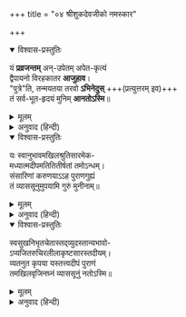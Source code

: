 +++
title = "०४ श्रीशुकदेवजीको नमस्कार"

+++


<details open><summary>विश्वास-प्रस्तुतिः</summary>

यं **प्रव्रजन्तम्** अन्-उपेतम् अपेत-कृत्यं  
द्वैपायनो विरहकातर **आजुहाव**।  
"पुत्रे"ति, तन्मयतया तरवो **ऽभिनेदुस्** +++(प्रत्युत्तरम् इव)+++  
तं सर्व-भूत-हृदयं मुनिम् **आनतोऽस्मि**॥
</details>

<details><summary>मूलम्</summary>

यं प्रव्रजन्तमनुपेतमपेतकृत्यं  
द्वैपायनो विरहकातर आजुहाव।  
पुत्रेति तन्मयतया तरवोऽभिनेदु-  
स्तं सर्वभूतहृदयं मुनिमानतोऽस्मि॥
</details>

<details><summary>अनुवाद (हिन्दी)</summary>

(१। २। २)  
जिस समय श्रीशुकदेवजीका यज्ञोपवीत-संस्कार भी नहीं हुआ था,  
सुतरां लौकिक-वैदिक कर्मोंके अनुष्ठानका अवसर भी नहीं आया था,  
उन्हें अकेले ही संन्यास लेनेके उद्देश्यसे जाते देखकर  
उनके पिता व्यासजी विरहसे कातर होकर पुकारने लगे—‘बेटा! बेटा!’  
उस समय तन्मय होनेके कारण श्रीशुकदेवजीकी ओरसे वृक्षोंने उत्तर दिया।  
ऐसे, सबके हृदयमें विराजमान श्रीशुकदेव मुनिको मैं नमस्कार करता हूँ।
</details>

<details open><summary>विश्वास-प्रस्तुतिः</summary>

यः स्वानुभावमखिलश्रुतिसारमेक-  
मध्यात्मदीपमतितितीर्षतां तमोऽन्धम्।  
संसारिणां करुणयाऽऽह पुराणगुह्यं  
तं व्याससूनुमुपयामि गुरुं मुनीनाम्॥
</details>

<details><summary>मूलम्</summary>

यः स्वानुभावमखिलश्रुतिसारमेक-  
मध्यात्मदीपमतितितीर्षतां तमोऽन्धम्।  
संसारिणां करुणयाऽऽह पुराणगुह्यं  
तं व्याससूनुमुपयामि गुरुं मुनीनाम्॥
</details>

<details><summary>अनुवाद (हिन्दी)</summary>

(१। २। ३)  
यह श्रीमद‍्भागवत अत्यन्त गोपनीय-रहस्यात्मक पुराण है। यह भगवत्स्वरूपका अनुभव करानेवाला और समस्त वेदोंका सार है। संसारमें फँसे हुए जो लोग इस घोर अज्ञानान्धकारसे पार जाना चाहते हैं, उनके लिये आध्यात्मिक तत्त्वोंको प्रकाशित करनेवाला यह एक अद्वितीय दीपक है। वास्तवमें उन्हींपर करुणा करके बड़े-बड़े मुनियोंके आचार्य श्रीशुकदेवजीने इसका वर्णन किया है। मैं उनकी शरण ग्रहण करता हूँ।
</details>

<details open><summary>विश्वास-प्रस्तुतिः</summary>

स्वसुखनिभृतचेतास्तद्‍व्युदस्तान्यभावो-  
ऽप्यजितरुचिरलीलाकृष्टसारस्तदीयम्।  
व्यतनुत कृपया यस्तत्त्वदीपं पुराणं  
तमखिलवृजिनघ्नं व्याससूनुं नतोऽस्मि॥
</details>

<details><summary>मूलम्</summary>

स्वसुखनिभृतचेतास्तद्‍व्युदस्तान्यभावो-  
ऽप्यजितरुचिरलीलाकृष्टसारस्तदीयम्।  
व्यतनुत कृपया यस्तत्त्वदीपं पुराणं  
तमखिलवृजिनघ्नं व्याससूनुं नतोऽस्मि॥
</details>

<details><summary>अनुवाद (हिन्दी)</summary>

(१२। १२। ६८)  
श्रीशुकदेवजी महाराज अपने आत्मानन्दमें ही निमग्न थे। इस अखण्ड अद्वैत स्थितिसे उनकी भेददृष्टि सर्वथा निवृत्त हो चुकी थी। फिर भी मुरलीमनोहर श्यामसुन्दरकी मधुमयी, मंगलमयी मनोहारिणी लीलाओंने उनकी वृत्तियोंको अपनी ओर आकर्षित कर लिया और उन्होंने जगत‍्के प्राणियोंपर कृपा करके भगवत्तत्त्वको प्रकाशित करनेवाले इस महापुराणका विस्तार किया। मैं उन्हीं सर्वपापहारी व्यासनन्दन भगवान् श्रीशुकदेवजीके चरणोंमें नमस्कार करता हूँ।
</details>
